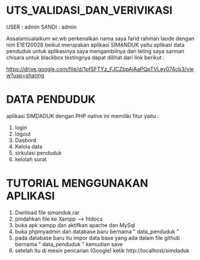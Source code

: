 # UTS_VALIDASI_DAN_VERIVIKASI

USER : admin
SANDI : admin

Assalamiualaikum wr.wb
perkenalkan nama saya farid rahman laode dengan nim E1E120028
beikut merupakan aplikasi SIMANDUK yaitu aplikasi data penduduk
untuk aplikasinya saya mengambilnya dari leting saya sarman chisara
untuk blackbox testingnya dapat dilihat dari link berikut :

https://drive.google.com/file/d/1pfSFTYz_FJCZbpAjAaPQpTVLey074cb3/view?usp=sharing

# DATA PENDUDUK

aplikasi SIMDADUK dengan PHP native ini memiliki  fitur yaitu :
1. login
2. logout
3. Dasbord
4. Kelola data
5. sirkulasi penduduk
6. kelolah surat

# TUTORIAL MENGGUNAKAN APLIKASI

1. Dwnload file simanduk.rar
2. pindahkan file ke Xampp --> htdocs
3. buka apk xampp dan aktifkan apache dan MySql
4. buka phpmyadmin dan database baru bernama " data_penduduk "
5. pada database baru itu impor data base yang ada dalam file github bernama " data_penduduk " kemudian save
6. setelah itu di mesin pencarian (Google) ketik http://localhost/simdaduk
